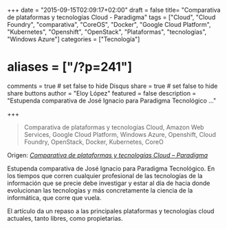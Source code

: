 +++
date = "2015-09-15T02:09:17+02:00"
draft = false
title= "Comparativa de plataformas y tecnologías Cloud - Paradigma"
tags = ["Cloud", "Cloud Foundry", "comparativa", "CoreOS", "Docker", "Google Cloud Platform", "Kubernetes", "Openshift", "OpenStack", "Plataformas", "tecnologías", "Windows Azure"]
categories = ["Tecnología"]
# aliases = ["/?p=241"]
comments = true	# set false to hide Disqus
share = true	# set false to hide share buttons
author = "Eloy López"
featured = false
description = "Estupenda comparativa de José Ignacio para Paradigma Tecnológico ..."

+++
> Comparativa de plataformas y tecnologías Cloud, Amazon Web Services, Google Cloud Platform, Windows Azure, Openshift, Cloud Foundry, OpenStack, Docker, Kubernetes, CoreO

Origen: _[Comparativa de plataformas y tecnologías Cloud &#8211; Paradigma][1]_

Estupenda comparativa de José Ignacio para Paradigma Tecnológico. En los tiempos que corren cualquier profesional de las tecnologías de la información que se precie debe investigar y estar al día de hacia donde evolucionan las tecnologías y más concretamente la ciencia de la informática, que corre que vuela.

El artículo da un repaso a las principales plataformas y tecnologías cloud actuales, tanto libres, como propietarias.

 [1]: http://www.paradigmatecnologico.com/techbiz/comparativa-de-plataformas-y-tecnologias-cloud/
